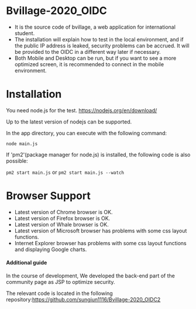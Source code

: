 # Bvillage-2020_OIDC
- It is the source code of bvillage, a web application for international student.
- The installation will explain how to test in the local environment, and if the public IP address is leaked, security problems can be accrued. It will be provided to the OIDC in a different way later if necessary.
- Both Mobile and Desktop can be run, but if you want to see a more optimized screen, it is recommended to connect in the mobile environment.

# Installation
You need node.js for the test. <https://nodejs.org/en/download/>

Up to the latest version of nodejs can be supported.


In the app directory, you can execute with the following command: 


`node main.js`


If 'pm2'(package manager for node.js) is installed, the following code is also possible:

`pm2 start main.js` or `pm2 start main.js --watch`

# Browser Support
- Latest version of Chrome browser is OK.
- Latest version of Firefox browser is OK.
- Latest version of Whale browser is OK.
- Latest version of Microsoft browser has problems with some css layout functions.
- Internet Explorer browser has problems with some css layout functions and displaying Google charts.

#### Additional guide
In the course of development, We developed the back-end part of the community page as JSP to optimize security. 

The relevant code is located in the following repository:<https://github.com/sungjun1116/Bvillage-2020_OIDC2>
